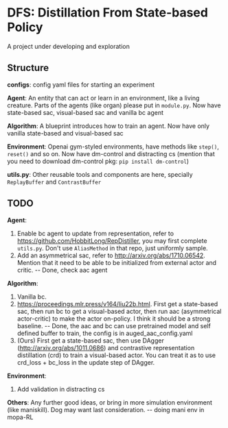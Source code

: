 # DFS: Distillation From State-based Policy

A project under developing and exploration

## Structure

**configs**: config yaml files for starting an experiment

**Agent**: An entity that can act or learn in an environment, like a living 
creature. Parts of the agents (like organ) please put in `module.py`. Now have state-based sac, visual-based sac and vanilla bc agent

**Algorithm**: A blueprint introduces how to train an agent. Now have only vanilla state-based and visual-based sac

**Environment**: Openai gym-styled environments, have methods like `step()`, `reset()` and so on. Now have dm-control and distracting cs (mention that you need to download dm-control pkg: `pip install dm-control`)

**utils.py**: Other reusable tools and components are here, specially `ReplayBuffer` and `ContrastBuffer`

## TODO

**Agent**: 
1. Enable bc agent to update from representation, refer to https://github.com/HobbitLong/RepDistiller, you may first complete `utils.py`. Don't use `AliasMethod` in that repo, just uniformly sample. 
2. Add an asymmetrical sac, refer to http://arxiv.org/abs/1710.06542. Mention that it need to be able to be initialized from external actor and critic. -- Done, check aac agent

**Algorithm**:
1. Vanilla bc.
2. https://proceedings.mlr.press/v164/liu22b.html. First get a state-based sac, then run bc to get a visual-based actor, then run aac (asymmetrical actor-critic) to make the actor on-policy. I think it should be a strong baseline. -- Done, the aac and bc can use pretrained model and self defined buffer to train, the config is in auged_aac_config.yaml
3. (Ours) First get a state-based sac, then use DAgger (http://arxiv.org/abs/1011.0686) and contrastive representation distillation (crd) to train a visual-based actor. You can treat it as to use crd_loss + bc_loss in the update step of DAgger.

**Environment**:
1. Add validation in distracting cs

**Others**:
Any further good ideas, or bring in more simulation environment (like maniskill). Dog may want last consideration.  -- doing mani env in mopa-RL